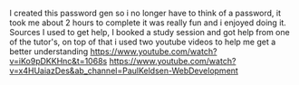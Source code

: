 I created this password gen so i no longer have to think of a password, it took me about 2 hours to complete it was really fun and i enjoyed doing it.
Sources I used to get help, I booked a study session and got help from one of the tutor's, on top of that i used two youtube videos to help me get a better understanding https://www.youtube.com/watch?v=iKo9pDKKHnc&t=1068s
https://www.youtube.com/watch?v=x4HUaiazDes&ab_channel=PaulKeldsen-WebDevelopment